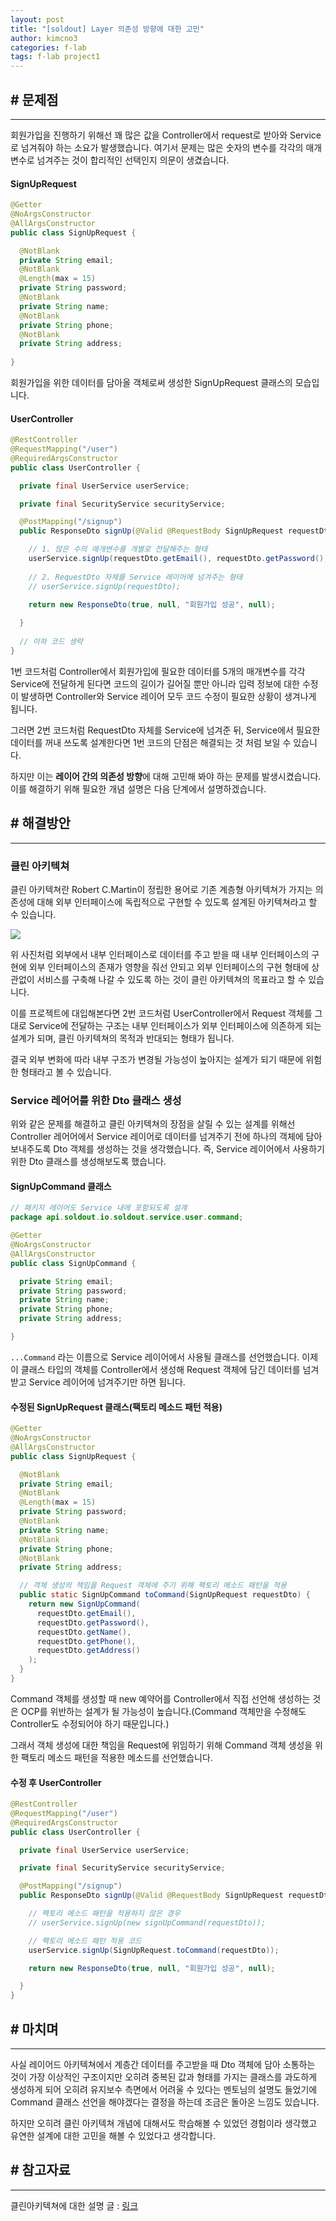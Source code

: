 ```yaml
---
layout: post
title: "[soldout] Layer 의존성 방향에 대한 고민"
author: kimcno3
categories: f-lab
tags: f-lab project1
---
```


## # 문제점
***
회원가입을 진행하기 위해선 꽤 많은 값을 Controller에서 request로 받아와 Service로 넘겨줘야 하는 소요가 발생했습니다. 여기서 문제는 많은 숫자의 변수를 각각의 매개변수로 넘겨주는 것이 합리적인 선택인지 의문이 생겼습니다.

#### SignUpRequest
```java
@Getter
@NoArgsConstructor
@AllArgsConstructor
public class SignUpRequest {

  @NotBlank
  private String email;
  @NotBlank
  @Length(max = 15)
  private String password;
  @NotBlank
  private String name;
  @NotBlank
  private String phone;
  @NotBlank
  private String address;
  
}
```
회원가입을 위한 데이터를 담아올 객체로써 생성한 SignUpRequest 클래스의 모습입니다.

#### UserController 
```java
@RestController
@RequestMapping("/user")
@RequiredArgsConstructor
public class UserController {

  private final UserService userService;

  private final SecurityService securityService;

  @PostMapping("/signup")
  public ResponseDto signUp(@Valid @RequestBody SignUpRequest requestDto) {

    // 1. 많은 수의 매개변수를 개별로 전달해주는 형태
    userService.signUp(requestDto.getEmail(), requestDto.getPassword(), requestDto.getName(), requestDto.getPhone(), requestDto.getAddress());
    
    // 2. RequestDto 자체를 Service 레이어에 넘겨주는 형태
    // userService.signUp(requestDto);
    
    return new ResponseDto(true, null, "회원가입 성공", null);

  }
  
  // 이하 코드 생략
}
```

1번 코드처럼 Controller에서 회원가입에 필요한 데이터를 5개의 매개변수를 각각 Service에 전달하게 된다면 코드의 길이가 길어질 뿐만 아니라 입력 정보에 대한 수정이 발생하면 Controller와 Service 레이어 모두 코드 수정이 필요한 상황이 생겨나게 됩니다.

그러면 2번 코드처럼 RequestDto 자체를 Service에 넘겨준 뒤, Service에서 필요한 데이터를 꺼내 쓰도록 설계한다면 1번 코드의 단점은 해결되는 것 처럼 보일 수 있습니다.

하지만 이는 **레이어 간의 의존성 방향**에 대해 고민해 봐야 하는 문제를 발생시켰습니다. 이를 해결하기 위해 필요한 개념 설명은 다음 단계에서 설명하겠습니다.

## # 해결방안
***
### 클린 아키텍쳐
클린 아키텍쳐란 Robert C.Martin이 정립한 용어로 기존 계층형 아키텍쳐가 가지는 의존성에 대해 외부 인터페이스에 독립적으로 구현할 수 있도록 설계된 아키텍쳐라고 할 수 있습니다.

![](https://velog.velcdn.com/images%2F___pepper%2Fpost%2Fafcaa5d2-7653-4ccb-8d91-c8b8881142f6%2F%E1%84%89%E1%85%B3%E1%84%8F%E1%85%B3%E1%84%85%E1%85%B5%E1%86%AB%E1%84%89%E1%85%A3%E1%86%BA%202021-11-24%20%E1%84%8B%E1%85%A9%E1%84%92%E1%85%AE%206.41.12.png)

위 사진처럼 외부에서 내부 인터페이스로 데이터를 주고 받을 때 내부 인터페이스의 구현에 외부 인터페이스의 존재가 영향을 줘선 안되고 외부 인터페이스의 구현 형태에 상관없이 서비스를 구축해 나갈 수 있도록 하는 것이 클린 아키텍쳐의 목표라고 할 수 있습니다.

이를 프로젝트에 대입해본다면 2번 코드처럼 UserController에서 Request 객체를 그대로 Service에 전달하는 구조는 내부 인터페이스가 외부 인터페이스에 의존하게 되는 설계가 되며, 클린 아키텍쳐의 목적과 반대되는 형태가 됩니다.

결국 외부 변화에 따라 내부 구조가 변경될 가능성이 높아지는 설계가 되기 때문에 위험한 형태라고 볼 수 있습니다.

### Service 레어어를 위한 Dto 클래스 생성
위와 같은 문제를 해결하고 클린 아키텍쳐의 장점을 살릴 수 있는 설계를 위해선 Controller 레어어에서 Service 레이어로 데이터를 넘겨주기 전에 하나의 객체에 담아 보내주도록 Dto 객체를 생성하는 것을 생각했습니다. 즉, Service 레이어에서 사용하기 위한 Dto 클래스를 생성해보도록 했습니다.

#### SignUpCommand 클래스
```java
// 패키지 레이어도 Service 내에 포함되도록 설계
package api.soldout.io.soldout.service.user.command;

@Getter
@NoArgsConstructor
@AllArgsConstructor
public class SignUpCommand {

  private String email;
  private String password;
  private String name;
  private String phone;
  private String address;

}
```
`...Command` 라는 이름으로 Service 레이어에서 사용될 클래스를 선언했습니다. 이제 이 클래스 타입의 객체를 Controller에서 생성해 Request 객체에 담긴 데이터를 넘겨받고 Service 레이어에 넘겨주기만 하면 됩니다.

#### 수정된 SignUpRequest 클래스(팩토리 메소드 패턴 적용)
```java
@Getter
@NoArgsConstructor
@AllArgsConstructor
public class SignUpRequest {

  @NotBlank
  private String email;
  @NotBlank
  @Length(max = 15)
  private String password;
  @NotBlank
  private String name;
  @NotBlank
  private String phone;
  @NotBlank
  private String address;

  // 객체 생성의 책임을 Request 객체에 주기 위해 팩토리 메소드 패턴을 적용
  public static SignUpCommand toCommand(SignUpRequest requestDto) {
    return new SignUpCommand(
      requestDto.getEmail(),
      requestDto.getPassword(),
      requestDto.getName(),
      requestDto.getPhone(),
      requestDto.getAddress()
    );
  }
}
```
Command 객체를 생성할 때 new 예약어를 Controller에서 직접 선언해 생성하는 것은 OCP를 위반하는 설계가 될 가능성이 높습니다.(Command 객체만을 수정해도 Controller도 수정되어야 하기 때문입니다.)

그래서 객체 생성에 대한 책임을 Request에 위임하기 위해 Command 객체 생성을 위한 팩토리 메소드 패턴을 적용한 메소드를 선언했습니다.

#### 수정 후 UserController
```java
@RestController
@RequestMapping("/user")
@RequiredArgsConstructor
public class UserController {

  private final UserService userService;

  private final SecurityService securityService;

  @PostMapping("/signup")
  public ResponseDto signUp(@Valid @RequestBody SignUpRequest requestDto) {

    // 팩토리 메소드 패턴을 적용하지 않은 경우
    // userService.signUp(new signUpCommand(requestDto));

    // 팩토리 메소드 패턴 적용 코드
    userService.signUp(SignUpRequest.toCommand(requestDto));

    return new ResponseDto(true, null, "회원가입 성공", null);

  }
}
```

## # 마치며
***
사실 레이어드 아키텍쳐에서 계층간 데이터를 주고받을 때 Dto 객체에 담아 소통하는 것이 가장 이상적인 구조이지만 오히려 중복된 값과 형태를 가지는 클래스를 과도하게 생성하게 되어 오히려 유지보수 측면에서 어려울 수 있다는 멘토님의 설명도 들었기에 Command 클래스 선언을 해야겠다는 결정을 하는데 조금은 돌아온 느낌도 있습니다. 

하지만 오히려 클린 아키텍쳐 개념에 대해서도 학습해볼 수 있었던 경험이라 생각했고 유연한 설계에 대한 고민을 해볼 수 있었다고 생각합니다.

## # 참고자료
***
클린아키텍쳐에 대한 설명 글 : [링크](https://velog.io/@___pepper/%ED%81%B4%EB%A6%B0-%EC%95%84%ED%82%A4%ED%85%8D%EC%B2%98-%EA%B5%AC%EC%A1%B0-%EB%B0%8F-%EC%A3%BC%EC%9A%94-%EA%B0%9C%EB%85%90)